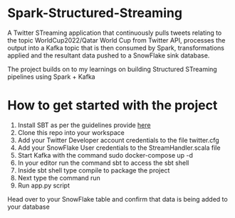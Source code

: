 # Spark-Structured-Streaming

A Twitter STreaming application that continuously pulls tweets relating to the topic WorldCup2022/Qatar World Cup from Twitter API, processes the output into a Kafka topic that is then consumed by Spark, transformations applied and the resultant data pushed to a SnowFlake sink database.

The project builds on to my learnings on building Structured STreaming pipelines using Spark + Kafka

# How to get started with the project 

1. Install SBT as per the guidelines provide [here](https://www.scala-sbt.org/1.x/docs/Setup.html)
2. Clone this repo into your workspace 
3. Add your Twitter Developer account credentials to the file twitter.cfg 
4. Add your SnowFlake User credentials to the StreamHandler.scala file 
5. Start Kafka with the command sudo docker-compose up -d 
6. In your editor run the command sbt to access the sbt shell
7. Inside sbt shell type compile to package the project 
8. Next type the command run 
9. Run app.py script 

Head over to your SnowFlake table and confirm that data is being added to your database
